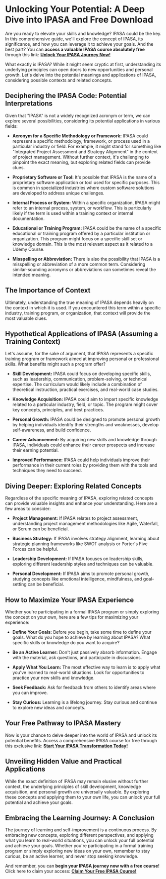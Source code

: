 # Unlocking Your Potential: A Deep Dive into IPASA and Free Download

Are you ready to elevate your skills and knowledge? IPASA could be the key. In this comprehensive guide, we'll explore the concept of IPASA, its significance, and how you can leverage it to achieve your goals. And the best part? You can **access a valuable IPASA course absolutely free** through this link: [**Unlock Your IPASA Journey Now!**](https://udemywork.com/ipasa)

What exactly is IPASA? While it might seem cryptic at first, understanding its underlying principles can open doors to new opportunities and personal growth. Let's delve into the potential meanings and applications of IPASA, considering possible contexts and related concepts.

## Deciphering the IPASA Code: Potential Interpretations

Given that "IPASA" is not a widely recognized acronym or term, we can explore several possibilities, considering its potential applications in various fields:

*   **Acronym for a Specific Methodology or Framework:** IPASA could represent a specific methodology, framework, or process used in a particular industry or field. For example, it might stand for something like "Integrated Project Assessment and Strategy Alignment" in the context of project management. Without further context, it's challenging to pinpoint the exact meaning, but exploring related fields can provide clues.

*   **Proprietary Software or Tool:** It's possible that IPASA is the name of a proprietary software application or tool used for specific purposes. This is common in specialized industries where custom software solutions are developed to address unique challenges.

*   **Internal Process or System:** Within a specific organization, IPASA might refer to an internal process, system, or workflow. This is particularly likely if the term is used within a training context or internal documentation.

*   **Educational or Training Program:** IPASA could be the name of a specific educational or training program offered by a particular institution or organization. This program might focus on a specific skill set or knowledge domain. This is the most relevant aspect as it related to a Udemy Course.

*   **Misspelling or Abbreviation:** There is also the possibility that IPASA is a misspelling or abbreviation of a more common term. Considering similar-sounding acronyms or abbreviations can sometimes reveal the intended meaning.

## The Importance of Context

Ultimately, understanding the true meaning of IPASA depends heavily on the context in which it is used. If you encountered this term within a specific industry, training program, or organization, that context will provide the most valuable clues.

## Hypothetical Applications of IPASA (Assuming a Training Context)

Let's assume, for the sake of argument, that IPASA represents a specific training program or framework aimed at improving personal or professional skills. What benefits might such a program offer?

*   **Skill Development:** IPASA could focus on developing specific skills, such as leadership, communication, problem-solving, or technical expertise. The curriculum would likely include a combination of theoretical instruction, practical exercises, and real-world case studies.

*   **Knowledge Acquisition:** IPASA could aim to impart specific knowledge related to a particular industry, field, or topic. The program might cover key concepts, principles, and best practices.

*   **Personal Growth:** IPASA could be designed to promote personal growth by helping individuals identify their strengths and weaknesses, develop self-awareness, and build confidence.

*   **Career Advancement:** By acquiring new skills and knowledge through IPASA, individuals could enhance their career prospects and increase their earning potential.

*   **Improved Performance:** IPASA could help individuals improve their performance in their current roles by providing them with the tools and techniques they need to succeed.

## Diving Deeper: Exploring Related Concepts

Regardless of the specific meaning of IPASA, exploring related concepts can provide valuable insights and enhance your understanding. Here are a few areas to consider:

*   **Project Management:** If IPASA relates to project assessment, understanding project management methodologies like Agile, Waterfall, or Scrum can be beneficial.

*   **Business Strategy:** If IPASA involves strategy alignment, learning about strategic planning frameworks like SWOT analysis or Porter's Five Forces can be helpful.

*   **Leadership Development:** If IPASA focuses on leadership skills, exploring different leadership styles and techniques can be valuable.

*   **Personal Development:** If IPASA aims to promote personal growth, studying concepts like emotional intelligence, mindfulness, and goal-setting can be beneficial.

## How to Maximize Your IPASA Experience

Whether you're participating in a formal IPASA program or simply exploring the concept on your own, here are a few tips for maximizing your experience:

*   **Define Your Goals:** Before you begin, take some time to define your goals. What do you hope to achieve by learning about IPASA? What specific skills or knowledge do you want to acquire?

*   **Be an Active Learner:** Don't just passively absorb information. Engage with the material, ask questions, and participate in discussions.

*   **Apply What You Learn:** The most effective way to learn is to apply what you've learned to real-world situations. Look for opportunities to practice your new skills and knowledge.

*   **Seek Feedback:** Ask for feedback from others to identify areas where you can improve.

*   **Stay Curious:** Learning is a lifelong journey. Stay curious and continue to explore new ideas and concepts.

## Your Free Pathway to IPASA Mastery

Now is your chance to delve deeper into the world of IPASA and unlock its potential benefits. Access a comprehensive IPASA course for free through this exclusive link: [**Start Your IPASA Transformation Today!**](https://udemywork.com/ipasa)

## Unveiling Hidden Value and Practical Applications

While the exact definition of IPASA may remain elusive without further context, the underlying principles of skill development, knowledge acquisition, and personal growth are universally valuable. By exploring these concepts and applying them to your own life, you can unlock your full potential and achieve your goals.

## Embracing the Learning Journey: A Conclusion

The journey of learning and self-improvement is a continuous process. By embracing new concepts, exploring different perspectives, and applying what you learn to real-world situations, you can unlock your full potential and achieve your goals. Whether you're participating in a formal training program or simply exploring new ideas on your own, remember to stay curious, be an active learner, and never stop seeking knowledge.

And remember, you can **begin your IPASA journey now with a free course!** Click here to claim your access: [**Claim Your Free IPASA Course!**](https://udemywork.com/ipasa)
